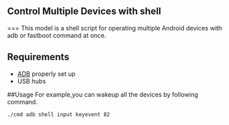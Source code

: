 ## Control Multiple Devices with shell
===
  This model is a shell script for operating multiple Android devices with adb or fastboot command at once.
  
## Requirements

* [ADB](http://developer.android.com/tools/help/adb.html) properly set up
* USB hubs

##Usage
  For example,you can wakeup all the devices by following command.
```bash
./cmd adb shell input keyevent 82
```
